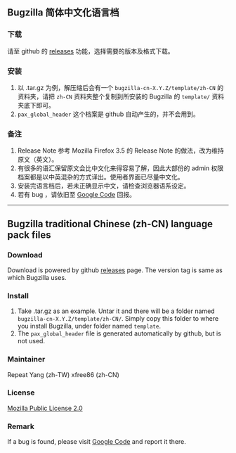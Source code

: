 ## Bugzilla 简体中文化语言档

### 下载
请至 github 的 [releases](https://github.com/repeat/bugzilla-cn/releases) 功能，选择需要的版本及格式下载。

### 安装

1. 以 .tar.gz 为例，解压缩后会有一个 `bugzilla-cn-X.Y.Z/template/zh-CN` 的资料夹，请把 `zh-CN` 资料夹整个复制到所安装的 Bugzilla 的 `template/` 资料夹底下即可。
2. `pax_global_header` 这个档案是 github 自动产生的，并不会用到。

### 备注

1. Release Note 参考 Mozilla Firefox 3.5 的 Release Note 的做法，改为维持原文（英文）。
2. 有很多的语汇保留原文会比中文化来得容易了解，因此大部份的 admin 权限档案都是以中英混杂的方式译出。使用者界面已尽量中文化。
3. 安装完语言档后，若未正确显示中文，请检查浏览器语系设定。
4. 若有 bug ，请依旧至 [Google Code](http://code.google.com/p/bugzilla-tw/issues/list) 回报。

---

## Bugzilla traditional Chinese (zh-CN) language pack files

### Download
Download is powered by github [releases](https://github.com/repeat/bugzilla-cn/releases) page. The version tag is same as which Bugzilla uses.

### Install

1. Take .tar.gz as an example. Untar it and there will be a folder named `bugzilla-cn-X.Y.Z/template/zh-CN/`. Simply copy this folder to where you install Bugzilla, under folder named `template`.
2. The `pax_global_header` file is generated automatically by github, but is not used.

### Maintainer
Repeat Yang (zh-TW)
xfree86 (zh-CN)

### License
[Mozilla Public License 2.0](https://www.mozilla.org/MPL/2.0/)

### Remark
If a bug is found, please visit [Google Code](http://code.google.com/p/bugzilla-tw/issues/list) and report it there.